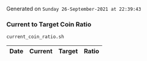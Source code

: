 Generated on `Sunday 26-September-2021 at 22:39:43`

### Current to Target Coin Ratio
`current_coin_ratio.sh`

Date|Current|Target|Ratio
---|---|---|---
